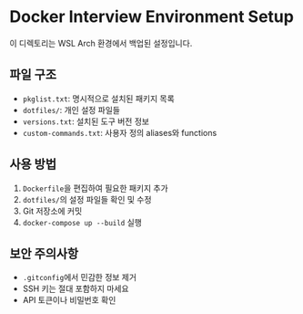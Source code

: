 # Docker Interview Environment Setup

이 디렉토리는 WSL Arch 환경에서 백업된 설정입니다.

## 파일 구조
- `pkglist.txt`: 명시적으로 설치된 패키지 목록
- `dotfiles/`: 개인 설정 파일들
- `versions.txt`: 설치된 도구 버전 정보
- `custom-commands.txt`: 사용자 정의 aliases와 functions

## 사용 방법
1. `Dockerfile`을 편집하여 필요한 패키지 추가
2. `dotfiles/`의 설정 파일들 확인 및 수정
3. Git 저장소에 커밋
4. `docker-compose up --build` 실행

## 보안 주의사항
- `.gitconfig`에서 민감한 정보 제거
- SSH 키는 절대 포함하지 마세요
- API 토큰이나 비밀번호 확인
